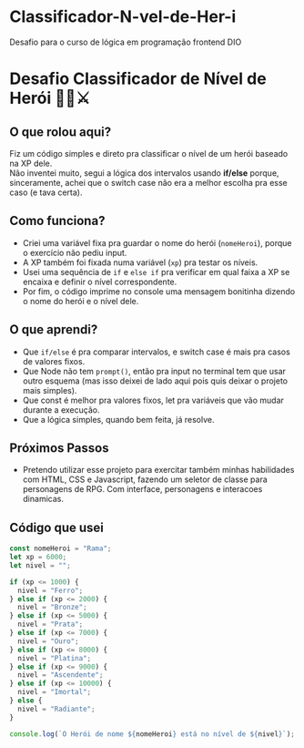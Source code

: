 # Classificador-N-vel-de-Her-i
Desafio para o curso de lógica em programação frontend DIO
# Desafio Classificador de Nível de Herói 🦸‍♀️⚔️

## O que rolou aqui?

Fiz um código simples e direto pra classificar o nível de um herói baseado na XP dele.  
Não inventei muito, segui a lógica dos intervalos usando **if/else** porque, sinceramente, achei que o switch case não era a melhor escolha pra esse caso (e tava certa).

## Como funciona?

- Criei uma variável fixa pra guardar o nome do herói (`nomeHeroi`), porque o exercício não pediu input.  
- A XP também foi fixada numa variável (`xp`) pra testar os níveis.  
- Usei uma sequência de `if` e `else if` pra verificar em qual faixa a XP se encaixa e definir o nível correspondente.  
- Por fim, o código imprime no console uma mensagem bonitinha dizendo o nome do herói e o nível dele.

## O que aprendi?

- Que `if/else` é pra comparar intervalos, e switch case é mais pra casos de valores fixos.  
- Que Node não tem `prompt()`, então pra input no terminal tem que usar outro esquema (mas isso deixei de lado aqui pois quis deixar o projeto mais simples).  
- Que const é melhor pra valores fixos, let pra variáveis que vão mudar durante a execução.  
- Que a lógica simples, quando bem feita, já resolve.

## Próximos Passos
- Pretendo utilizar esse projeto para exercitar também minhas habilidades com HTML, CSS  e Javascript, fazendo um seletor de classe para personagens de RPG. Com interface, personagens e interacoes dinamicas.

## Código que usei

```js
const nomeHeroi = "Rama";
let xp = 6000;
let nivel = "";

if (xp <= 1000) {
  nivel = "Ferro";
} else if (xp <= 2000) {
  nivel = "Bronze";
} else if (xp <= 5000) {
  nivel = "Prata";
} else if (xp <= 7000) {
  nivel = "Ouro";
} else if (xp <= 8000) {
  nivel = "Platina";
} else if (xp <= 9000) {
  nivel = "Ascendente";
} else if (xp <= 10000) {
  nivel = "Imortal";
} else {
  nivel = "Radiante";
}

console.log(`O Herói de nome ${nomeHeroi} está no nível de ${nivel}`);